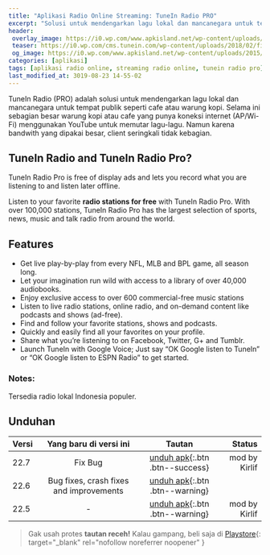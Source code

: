 ```yaml
---
title: "Aplikasi Radio Online Streaming: TuneIn Radio PRO"
excerpt: "Solusi untuk mendengarkan lagu lokal dan mancanegara untuk tempat publik seperti cafe atau warung kopi"
header:
 overlay_image: https://i0.wp.com/www.apkisland.net/wp-content/uploads/2015/11/tunein-radio-pro-live-radio.jpg?resize=640,360
 teaser: https://i0.wp.com/cms.tunein.com/wp-content/uploads/2018/02/firefox-footer-logo.png
 og_image: https://i0.wp.com/www.apkisland.net/wp-content/uploads/2015/11/tunein-radio-pro-live-radio.jpg
categories: [aplikasi]
tags: [aplikasi radio online, streaming radio online, tunein radio pro]
last_modified_at: 3019-08-23 14-55-02
---
```


TuneIn Radio (PRO) adalah solusi untuk mendengarkan lagu lokal dan mancanegara untuk tempat publik seperti cafe atau warung kopi. Selama ini sebagian besar warung kopi atau cafe yang punya koneksi internet (AP/Wi-Fi) menggunakan YouTube untuk memutar lagu-lagu. Namun karena bandwith yang dipakai besar, client seringkali tidak kebagian.

## TuneIn Radio and TuneIn Radio Pro?

TuneIn Radio Pro is free of display ads and lets you record what you are listening to and listen later offline.

Listen to your favorite **radio stations for free** with TuneIn Radio Pro. With over 100,000 stations, TuneIn Radio Pro has the largest selection of sports, news, music and talk radio from around the world.

## Features

- Get live play-by-play from every NFL, MLB and BPL game, all season long.
- Let your imagination run wild with access to a library of over 40,000 audiobooks.
- Enjoy exclusive access to over 600 commercial-free music stations
- Listen to live radio stations, online radio, and on-demand content like podcasts and shows (ad-free).
- Find and follow your favorite stations, shows and podcasts.
- Quickly and easily find all your favorites on your profile.
- Share what you’re listening to on Facebook, Twitter, G+ and Tumblr.
- Launch TuneIn with Google Voice; Just say “OK Google listen to TuneIn” or “OK Google listen to ESPN Radio” to get started.

### Notes:

Tersedia radio lokal Indonesia populer.

## Unduhan

|Versi|Yang baru di versi ini|Tautan|Status|
|---|:---:|:---:|---:|
|22.7|Fix Bug|[unduh apk](https://bit.ly/2Zmqo9Y){:.btn .btn--success}|mod by Kirlif|
|22.6|Bug fixes, crash fixes and improvements|[unduh apk](https://bit.ly/2TUKHu6){:.btn .btn--warning}||mod by Kirlif|
|22.5|-|[unduh apk](https://bit.ly/2Zg887f){:.btn .btn--warning}|mod by Kirlif|

> Gak usah protes **tautan receh!** Kalau gampang, beli saja di [Playstore](https://play.google.com/store/apps/details?id=radiotime.player){: target="_blank" rel="nofollow noreferrer noopener" }
